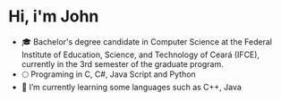# Hi, i'm John
- 🎓 Bachelor's degree candidate in Computer Science at the Federal Institute of Education, Science, and Technology of Ceará (IFCE), currently in the 3rd semester of the graduate program.
- 🌕 Programing in C, C#, Java Script and Python
- 🌱 I’m currently learning some languages ​​such as C++, Java
<!---
deaddanone/deaddanone is a ✨ special ✨ repository because its `README.md` (this file) appears on your GitHub profile.
You can click the Preview link to take a look at your changes.
--->
